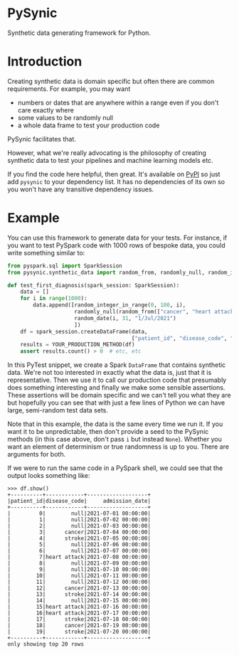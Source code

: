 # PySynic
Synthetic data generating framework for Python.

# Introduction

Creating synthetic data is domain specific but often there are common requirements. 
For example, you may want 
- numbers or dates that are anywhere within a range even if you don't care exactly where
- some values to be randomly null 
- a whole data frame to test your production code


PySynic facilitates that. 

However, what we're really advocating is the philosophy of creating synthetic data
to test your pipelines and machine learning models etc. 


If you find the code here helpful, then great. 
It's available on [PyPI](https://pypi.org/project/pysynic/) so just add `pysynic` to your dependency list.
It has no dependencies of its own so you won't have any transitive dependency issues.

# Example

You can use this framework to generate data for your tests. 
For instance, if you want to test PySpark code with 1000 rows of bespoke data, you could write something similar to:

```python
from pyspark.sql import SparkSession
from pysynic.synthetic_data import random_from, randomly_null, random_integer_in_range, random_date

def test_first_diagnosis(spark_session: SparkSession):
    data = []
    for i in range(1000):
        data.append([random_integer_in_range(0, 100, i),
                     randomly_null(random_from(["cancer", "heart attack", "stroke"])),
                     random_date(i, 31, "1/Jul/2021")
                     ])
    df = spark_session.createDataFrame(data, 
                                       ["patient_id", "disease_code", "admission_date"])
    results = YOUR_PRODUCTION_METHOD(df)
    assert results.count() > 0  # etc, etc
```
In this PyTest snippet, we create a Spark `DataFrame` that contains synthetic data.
We're not too interested in exactly what the data is, just that it is representative.
Then we use it to call our production code that presumably does something interesting and 
finally we make some sensible assertions. 
These assertions will be domain specific and we can't tell you what they are 
but hopefully you can see that with just a few lines of Python we can have large, semi-random
test data sets.

Note that in this example, the data is the same every time we run it. 
If you want it to be unpredictable, then don't provide a seed to the PySynic methods 
(in this case above, don't pass `i` but instead `None`).
Whether you want an element of determinism or true randomness is up to you. 
There are arguments for both.

If we were to run the same code in a PySpark shell, we could see that the output looks something like:
```
>>> df.show()
+----------+------------+-------------------+                                   
|patient_id|disease_code|     admission_date|
+----------+------------+-------------------+
|         0|        null|2021-07-01 00:00:00|
|         1|        null|2021-07-02 00:00:00|
|         2|        null|2021-07-03 00:00:00|
|         3|      cancer|2021-07-04 00:00:00|
|         4|      stroke|2021-07-05 00:00:00|
|         5|        null|2021-07-06 00:00:00|
|         6|        null|2021-07-07 00:00:00|
|         7|heart attack|2021-07-08 00:00:00|
|         8|        null|2021-07-09 00:00:00|
|         9|        null|2021-07-10 00:00:00|
|        10|        null|2021-07-11 00:00:00|
|        11|        null|2021-07-12 00:00:00|
|        12|      cancer|2021-07-13 00:00:00|
|        13|      stroke|2021-07-14 00:00:00|
|        14|        null|2021-07-15 00:00:00|
|        15|heart attack|2021-07-16 00:00:00|
|        16|heart attack|2021-07-17 00:00:00|
|        17|      stroke|2021-07-18 00:00:00|
|        18|      cancer|2021-07-19 00:00:00|
|        19|      stroke|2021-07-20 00:00:00|
+----------+------------+-------------------+
only showing top 20 rows
```